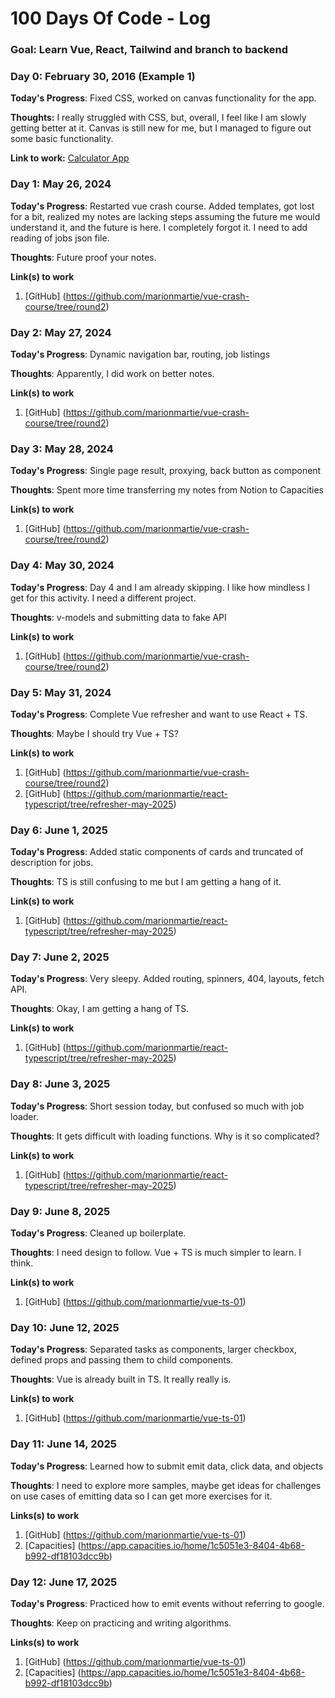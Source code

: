 # 100 Days Of Code - Log

### Goal: Learn Vue, React, Tailwind and branch to backend

### Day 0: February 30, 2016 (Example 1)

**Today's Progress**: Fixed CSS, worked on canvas functionality for the app.

**Thoughts:** I really struggled with CSS, but, overall, I feel like I am slowly getting better at it. Canvas is still new for me, but I managed to figure out some basic functionality.

**Link to work:** [Calculator App](http://www.example.com)

### Day 1: May 26, 2024

**Today's Progress**: Restarted vue crash course. Added templates, got lost for a bit, realized my notes are lacking steps assuming the future me would understand it, and the future is here. I completely forgot it. I need to add reading of jobs json file.

**Thoughts**: Future proof your notes.

**Link(s) to work**
1. [GitHub] (https://github.com/marionmartie/vue-crash-course/tree/round2)

### Day 2: May 27, 2024

**Today's Progress**: Dynamic navigation bar, routing, job listings

**Thoughts**: Apparently, I did work on better notes.

**Link(s) to work**
1. [GitHub] (https://github.com/marionmartie/vue-crash-course/tree/round2)

### Day 3: May 28, 2024

**Today's Progress**: Single page result, proxying, back button as component

**Thoughts**: Spent more time transferring my notes from Notion to Capacities

**Link(s) to work**
1. [GitHub] (https://github.com/marionmartie/vue-crash-course/tree/round2)

### Day 4: May 30, 2024

**Today's Progress**: Day 4 and I am already skipping. I like how mindless I get for this activity. I need a different project.

**Thoughts**: v-models and submitting data to fake API

**Link(s) to work**
1. [GitHub] (https://github.com/marionmartie/vue-crash-course/tree/round2)

### Day 5: May 31, 2024

**Today's Progress**: Complete Vue refresher and want to use React + TS.

**Thoughts**: Maybe I should try Vue + TS?

**Link(s) to work**
1. [GitHub] (https://github.com/marionmartie/vue-crash-course/tree/round2)
2. [GitHub] (https://github.com/marionmartie/react-typescript/tree/refresher-may-2025)

### Day 6: June 1, 2025

**Today's Progress**: Added static components of cards and truncated of description for jobs.

**Thoughts**: TS is still confusing to me but I am getting a hang of it.

**Link(s) to work**
1. [GitHub] (https://github.com/marionmartie/react-typescript/tree/refresher-may-2025)

### Day 7: June 2, 2025

**Today's Progress**: Very sleepy. Added routing, spinners, 404, layouts, fetch API.

**Thoughts**: Okay, I am getting a hang of TS.

**Link(s) to work**
1. [GitHub] (https://github.com/marionmartie/react-typescript/tree/refresher-may-2025)

### Day 8: June 3, 2025

**Today's Progress**: Short session today, but confused so much with job loader.

**Thoughts**: It gets difficult with loading functions. Why is it so complicated?

**Link(s) to work**
1. [GitHub] (https://github.com/marionmartie/react-typescript/tree/refresher-may-2025)

### Day 9: June 8, 2025

**Today's Progress**: Cleaned up boilerplate.

**Thoughts**: I need design to follow. Vue + TS is much simpler to learn. I think.

**Link(s) to work**
1. [GitHub] (https://github.com/marionmartie/vue-ts-01)

### Day 10: June 12, 2025

**Today's Progress**: Separated tasks as components, larger checkbox, defined props and passing them to child components.

**Thoughts**: Vue is already built in TS. It really really is.

**Link(s) to work**
1. [GitHub] (https://github.com/marionmartie/vue-ts-01)

### Day 11: June 14, 2025

**Today's Progress**: Learned how to submit emit data, click data, and objects

**Thoughts**: I need to explore more samples, maybe get ideas for challenges on use cases of emitting data so I can get more exercises for it.

**Links(s) to work**
1. [GitHub] (https://github.com/marionmartie/vue-ts-01)
1. [Capacities] (https://app.capacities.io/home/1c5051e3-8404-4b68-b992-df18103dcc9b)

### Day 12: June 17, 2025

**Today's Progress**: Practiced how to emit events without referring to google.

**Thoughts**: Keep on practicing and writing algorithms.

**Links(s) to work**
1. [GitHub] (https://github.com/marionmartie/vue-ts-01)
1. [Capacities] (https://app.capacities.io/home/1c5051e3-8404-4b68-b992-df18103dcc9b)